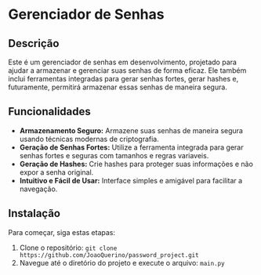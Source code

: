 # Gerenciador de Senhas

## Descrição

Este é um gerenciador de senhas em desenvolvimento, projetado para ajudar a armazenar e gerenciar suas senhas de forma eficaz. Ele também inclui ferramentas integradas para gerar senhas fortes, gerar hashes e, futuramente, permitirá armazenar essas senhas de maneira segura.

## Funcionalidades

- **Armazenamento Seguro:** Armazene suas senhas de maneira segura usando técnicas modernas de criptografia.
- **Geração de Senhas Fortes:** Utilize a ferramenta integrada para gerar senhas fortes e seguras com tamanhos e regras variaveis.
- **Geração de Hashes:** Crie hashes para proteger suas informações e não expor a senha original.
- **Intuitivo e Fácil de Usar:** Interface simples e amigável para facilitar a navegação.

## Instalação

Para começar, siga estas etapas:

1. Clone o repositório: `git clone https://github.com/JoaoQuerino/password_project.git`
2. Navegue até o diretório do projeto e execute o arquivo: `main.py`
